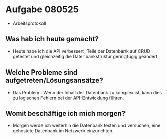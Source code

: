 # Aufgabe 080525

- Arbeitsprotokoll

## Was hab ich heute gemacht?

- Heute habe ich die API verbessert, Teile der Datenbank auf CRUD getestet und gleichzeitig die Datenbankstruktur geringfügig geändert.

## Welche Probleme sind aufgetreten/Lösungsansätze?

- Das Problem : Wenn der Inhalt der Datenbank zu komplex ist, kann dies zu logischen Fehlern bei der API-Entwicklung führen.

## Womit beschäftige ich mich morgen?

- Morgen werde ich weiterhin die Datenbank testen und versuchen, eine gehostete Datenbank im Netzwerk einzurichten.
